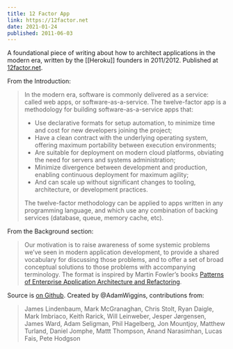 ```yaml
---
title: 12 Factor App
link: https://12factor.net
date: 2021-01-24
published: 2011-06-03
---
```


A foundational piece of writing about how to architect applications in the modern era, written by the [[Heroku]] founders in 2011/2012. Published at [12factor.net](https://12factor.net).

From the Introduction:

> In the modern era, software is commonly delivered as a service: called web apps, or software-as-a-service. The twelve-factor app is a methodology for building software-as-a-service apps that:
> 
> * Use declarative formats for setup automation, to minimize time and cost for new developers joining the project;
> * Have a clean contract with the underlying operating system, offering maximum portability between execution environments;
> * Are suitable for deployment on modern cloud platforms, obviating the need for servers and systems administration;
> * Minimize divergence between development and production, enabling continuous deployment for maximum agility;
> * And can scale up without significant changes to tooling, architecture, or development practices.
> 
> The twelve-factor methodology can be applied to apps written in any programming language, and which use any combination of backing services (database, queue, memory cache, etc).

From the Background section:

> Our motivation is to raise awareness of some systemic problems we’ve seen in modern application development, to provide a shared vocabulary for discussing those problems, and to offer a set of broad conceptual solutions to those problems with accompanying terminology. The format is inspired by Martin Fowler’s books [Patterns of Enterprise Application Architecture and Refactoring](https://books.google.com/books/about/Patterns_of_enterprise_application_archi.html?id=FyWZt5DdvFkC).

Source is [on Github](https://github.com/heroku/12factor). Created by @AdamWiggins, contributions from:

> James Lindenbaum, Mark McGranaghan, Chris Stolt, Ryan Daigle, Mark Imbriaco, Keith Rarick, Will Leinweber, Jesper Jørgensen, James Ward, Adam Seligman, Phil Hagelberg, Jon Mountjoy, Matthew Turland, Daniel Jomphe, Mattt Thompson, Anand Narasimhan, Lucas Fais, Pete Hodgson
